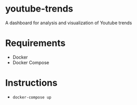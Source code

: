 # youtube-trends

A dashboard for analysis and visualization of Youtube trends

# Requirements

- Docker
- Docker Compose

# Instructions

- `docker-compose up`
